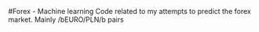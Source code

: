 #Forex - Machine learning
Code related to my attempts to predict the forex market. Mainly /bEURO/PLN/b pairs

